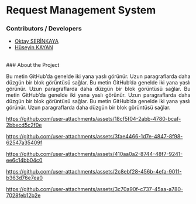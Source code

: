 # Request Management System

### Contributors / Developers
- [Oktay SERİNKAYA](https://github.com/oktayserinkaya)
- [Hüseyin KAYAN](https://github.com/hsynkyn)
<br>
### About the Project
<p align="justify">
  Bu metin GitHub’da genelde iki yana yaslı görünür.
  Uzun paragraflarda daha düzgün bir blok görüntüsü sağlar.
  Bu metin GitHub’da genelde iki yana yaslı görünür.
  Uzun paragraflarda daha düzgün bir blok görüntüsü sağlar.
  Bu metin GitHub’da genelde iki yana yaslı görünür.
  Uzun paragraflarda daha düzgün bir blok görüntüsü sağlar.
  Bu metin GitHub’da genelde iki yana yaslı görünür.
  Uzun paragraflarda daha düzgün bir blok görüntüsü sağlar.
</p>


https://github.com/user-attachments/assets/18cf5f04-2abb-4780-bcaf-2bbecd5c2f0e

https://github.com/user-attachments/assets/3fae4466-1d7e-4847-8f98-62547a35409f

https://github.com/user-attachments/assets/410aa0a2-8744-48f7-9241-ee6c14bb04c0

https://github.com/user-attachments/assets/2c8ebf28-456b-4efa-9011-b363d76e7ea0

https://github.com/user-attachments/assets/3c70a90f-c737-45aa-a780-7028feb12b2e
